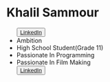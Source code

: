 <h1>Khalil Sammour</h1>
<ul>
<button><a href="https://www.linkedin.com/in/khalil-sammour-3186b0205/">LinkedIn</a></button>
<li>Ambition</li>
<li>High School Student(Grade 11)</li>
<li>Passionate In Programming</li>
<li>Passionate In Film Making</li>
<button><a href="https://www.linkedin.com/in/khalil-sammour-3186b0205/">LinkedIn</a></button>
</ul>